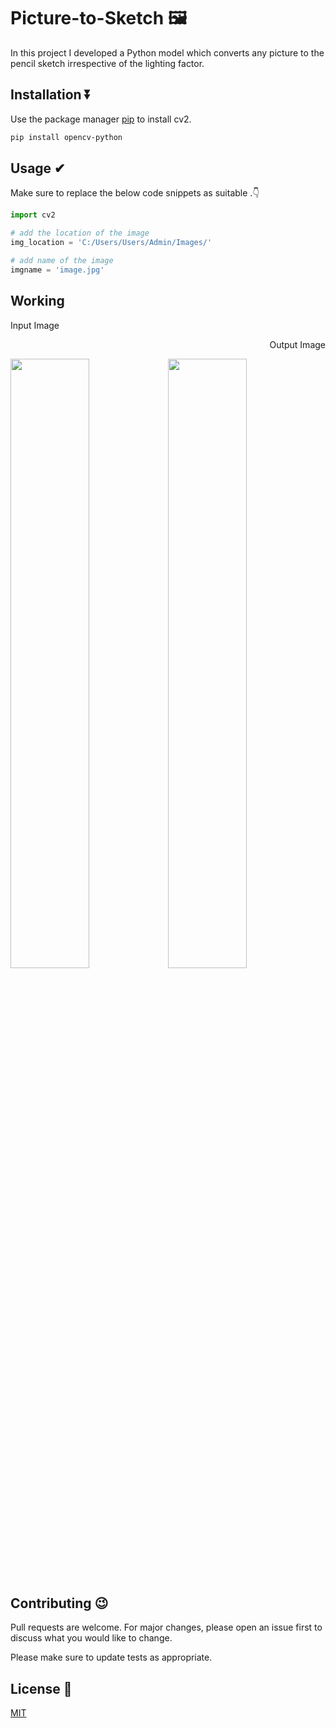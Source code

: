 # Picture-to-Sketch 🖼

In this project I developed a Python model which converts any picture to the pencil sketch irrespective of the lighting factor.

## Installation ⏬

Use the package manager [pip](https://pip.pypa.io/en/stable/) to install cv2.

```bash
pip install opencv-python
```

## Usage ✔
Make sure to replace the below code snippets as suitable .👇
```python
import cv2

# add the location of the image
img_location = 'C:/Users/Users/Admin/Images/'

# add name of the image
imgname = 'image.jpg'

```

## Working

Input Image <p align="Right">Output Image</p>

<img src="https://github.com/Divyanshu960/Picture-to-Sketch/assets/72182690/7d463196-943e-451f-9d48-183f04ba7bc9" width=50% height=50%><img src="https://github.com/Divyanshu960/Picture-to-Sketch/assets/72182690/980b07da-886a-42a5-a825-17ce03f4e987" width=50% height=50%>





## Contributing 😉

Pull requests are welcome. For major changes, please open an issue first
to discuss what you would like to change.

Please make sure to update tests as appropriate.

## License 📝

[MIT](https://choosealicense.com/licenses/mit/)

